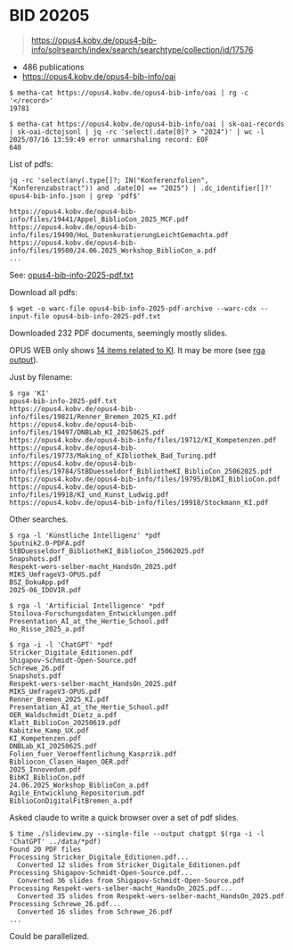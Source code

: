 # BID 20205

> https://opus4.kobv.de/opus4-bib-info/solrsearch/index/search/searchtype/collection/id/17576

* 486 publications
* https://opus4.kobv.de/opus4-bib-info/oai

```
$ metha-cat https://opus4.kobv.de/opus4-bib-info/oai | rg -c '</record>'
19781

$ metha-cat https://opus4.kobv.de/opus4-bib-info/oai | sk-oai-records | sk-oai-dctojsonl | jq -rc 'select(.date[0]? > "2024")' | wc -l
2025/07/16 13:59:49 error unmarshaling record: EOF
640
```

List of pdfs:

```
jq -rc 'select(any(.type[]?; IN("Konferenzfolien", "Konferenzabstract")) and .date[0] == "2025") | .dc_identifier[]?' opus4-bib-info.json | grep 'pdf$'

https://opus4.kobv.de/opus4-bib-info/files/19441/Appel_BiblioCon_2025_MCF.pdf
https://opus4.kobv.de/opus4-bib-info/files/19490/HoL_DatenkuratierungLeichtGemachta.pdf
https://opus4.kobv.de/opus4-bib-info/files/19500/24.06.2025_Workshop_BiblioCon_a.pdf
...
```

See: [opus4-bib-info-2025-pdf.txt](opus4-bib-info-2025-pdf.txt)

Download all pdfs:

```
$ wget -o warc-file opus4-bib-info-2025-pdf-archive --warc-cdx --input-file opus4-bib-info-2025-pdf.txt
```

Downloaded 232 PDF documents, seemingly mostly slides.

OPUS WEB only shows [14 items related to
KI](https://opus4.kobv.de/opus4-bib-info/solrsearch/index/search/searchtype/collection/id/17576/start/0/rows/20/subjectfq/K%C3%BCnstliche+Intelligenz).
It may be more (see [rga
output](../static/open-bid-2025-ki-keyword-rga-screenie.png)).

Just by filename:

```
$ rga 'KI'
opus4-bib-info-2025-pdf.txt
https://opus4.kobv.de/opus4-bib-info/files/19821/Renner_Bremen_2025_KI.pdf
https://opus4.kobv.de/opus4-bib-info/files/19497/DNBLab_KI_20250625.pdf
https://opus4.kobv.de/opus4-bib-info/files/19712/KI_Kompetenzen.pdf
https://opus4.kobv.de/opus4-bib-info/files/19773/Making_of_KIbliothek_Bad_Turing.pdf
https://opus4.kobv.de/opus4-bib-info/files/19784/StBDuesseldorf_BibliotheKI_BiblioCon_25062025.pdf
https://opus4.kobv.de/opus4-bib-info/files/19795/BibKI_BiblioCon.pdf
https://opus4.kobv.de/opus4-bib-info/files/19918/KI_und_Kunst_Ludwig.pdf
https://opus4.kobv.de/opus4-bib-info/files/19918/Stockmann_KI.pdf
```

Other searches.

```
$ rga -l 'Künstliche Intelligenz' *pdf
Sputnik2.0-PDFA.pdf
StBDuesseldorf_BibliotheKI_BiblioCon_25062025.pdf
Snapshots.pdf
Respekt-wers-selber-macht_HandsOn_2025.pdf
MIKS_UmfrageV3-OPUS.pdf
BSZ_DokuApp.pdf
2025-06_IDOVIR.pdf

$ rga -l 'Artificial Intelligence' *pdf
Stoilova-Forschungsdaten_Entwicklungen.pdf
Presentation_AI_at_the_Hertie_School.pdf
Ho_Risse_2025_a.pdf

$ rga -i -l 'ChatGPT' *pdf
Stricker_Digitale_Editionen.pdf
Shigapov-Schmidt-Open-Source.pdf
Schrewe_26.pdf
Snapshots.pdf
Respekt-wers-selber-macht_HandsOn_2025.pdf
MIKS_UmfrageV3-OPUS.pdf
Renner_Bremen_2025_KI.pdf
Presentation_AI_at_the_Hertie_School.pdf
OER_Waldschmidt_Dietz_a.pdf
Klatt_BiblioCon_20250619.pdf
Kabitzke_Kamp_UX.pdf
KI_Kompetenzen.pdf
DNBLab_KI_20250625.pdf
Folien_fuer_Veroeffentlichung_Kasprzik.pdf
Bibliocon_Clasen_Hagen_OER.pdf
2025_Innovedum.pdf
BibKI_BiblioCon.pdf
24.06.2025_Workshop_BiblioCon_a.pdf
Agile_Entwicklung_Repositorium.pdf
BiblioConDigitalFitBremen_a.pdf
```

Asked claude to write a quick browser over a set of pdf slides.

```
$ time ./slideview.py --single-file --output chatgpt $(rga -i -l 'ChatGPT' ../data/*pdf)
Found 20 PDF files
Processing Stricker_Digitale_Editionen.pdf...
  Converted 12 slides from Stricker_Digitale_Editionen.pdf
Processing Shigapov-Schmidt-Open-Source.pdf...
  Converted 36 slides from Shigapov-Schmidt-Open-Source.pdf
Processing Respekt-wers-selber-macht_HandsOn_2025.pdf...
  Converted 35 slides from Respekt-wers-selber-macht_HandsOn_2025.pdf
Processing Schrewe_26.pdf...
  Converted 16 slides from Schrewe_26.pdf
...
```

Could be parallelized.


